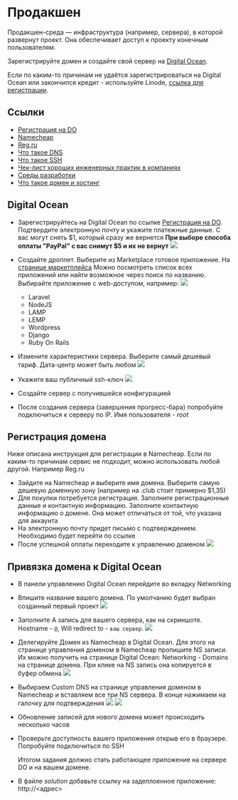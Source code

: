 # Продакшен

Продакшен-среда — инфраструктура (например, сервера), в которой развернут проект. Она обеспечивает доступ к проекту конечным пользователям.

Зарегистрируйте домен и создайте свой сервер на [Digital Ocean](https://m.do.co/c/e702f9a99145).

Если по каким-то причинам не удаётся зарегистрироваться на Digital Ocean или закончился кредит - используйте Linode, [ссылка для регистрации](https://www.linode.com/lp/affiliate-referral/?irclickid=yWGRVKQWoxyLW0W0EOSREQreUkBzKrTQtXlQUw0&irgwc=1&utm_source=impact).

## Ссылки

* [Регистрация на DO](https://m.do.co/c/e702f9a99145)
* [Namecheap](http://namecheap.com/)
* [Reg.ru](https://reg.ru/)
* [Что такое DNS](https://guides.hexlet.io/dns/)
* [Что такое SSH](https://guides.hexlet.io/ssh/)
* [Чек-лист хороших инженерных практик в компаниях](https://guides.hexlet.io/check-list-of-engineering-practices/)
* [Среды разработки](https://ru.hexlet.io/blog/posts/environment)
* [Что такое домен и хостинг](https://guides.hexlet.io/hosting/)

## Digital Ocean

* Зарегистрируйтесь на Digital Ocean по ссылке [Регистрация на DO](https://m.do.co/c/e702f9a99145). Подтвердите электронную почту и укажите платежные данные. С вас могут снять $1, который сразу же вернется
**При выборе способа оплаты "PayPal" с вас снимут $5 и их не вернут**
![](assets/do-build-your-first-project.png)
* Создайте дроплет. Выберите из Marketplace готовое приложение. На [странице маркетплейса](https://marketplace.digitalocean.com/) Можно посмотреть список всех приложений или найти возможное через поиск по названию. Выбирайте приложение с web-доступом, например:
![](assets/do-marketplace.png)
  * Laravel
  * NodeJS
  * LAMP
  * LEMP
  * Wordpress
  * Django
  * Ruby On Rails

* Измените характеристики сервера. Выберите самый дешевый тариф. Дата-центр может быть любом
![](assets/do-choose-plan.png)
* Укажите ваш публичный ssh-ключ
![](assets/do-add-key.png)
* Создайте сервер с получившейся конфигурацией
* После создания сервера (завершения прогресс-бара) попробуйте подключиться к серверу по IP. Имя пользователя - *root*

## Регистрация домена

Ниже описана инструкция для регистрации в Namecheap. Если по каким-то причинам сервис не подходит, можно использовать любой другой. Например Reg.ru 

* Зайдите на Namecheap и выберите имя домена. Выберите самую дешевую доменную зону (например на .club стоит примерно $1,35)
* Для покупки потребуется регистрация. Заполните регистрационные данные и контактную информацию. Заполните контактную информацию о домене. Она может отличаться от той, что указана для аккаунта
* На электронную почту придет письмо с подтверждением. Необходимо будет перейти по ссылке
* После успешной оплаты переходите к управлению доменом
![](assets/namecheap-open-manage.png)

## Привязка домена к Digital Ocean

* В панели управлению Digital Ocean перейдите во вкладку Networking
* Впишите название вашего домена. По умолчанию будет выбран созданный первый проект
![](assets/do-add-domain.png)
* Заполните A запись для вашего сервера, как на скриншоте. Hostname - `@`, Will redirect to - `ваш сервер`.
![](assets/do-add-a-record.png)
* Делегируйте Домен из Namecheap в Digital Ocean. Для этого на странице управления доменом в Namecheap пропишите NS записи. Их можно получить на странице Digital Ocean: Networking - Domains на странице домена. При клике на NS запись она копируется в буфер обмена
![](assets/do-nameservers-list.png)
* Выбираем Custom DNS на странице управления доменом в Namecheap и вставляем все три NS сервера. В конце нажимаем на галочку для подтверждения
![](assets/namecheap-set-nameservers.png)
![](assets/namecheap-set-nameservers-2.png)
* Обновление записей для нового домена может происходить несколько часов
* Проверьте доступность вашего приложения открыв его в браузере. Попробуйте подключиться по SSH

  Итогом задания должно стать работающее приложение на сервере DO и на вашем домене.

* В файле *solution* добавьте ссылку на задеплоенное приложение: http://<адрес>
